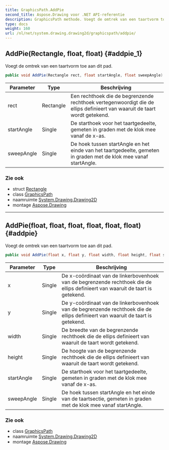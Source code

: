 ```yaml
---
title: GraphicsPath.AddPie
second_title: Aspose.Drawing voor .NET API-referentie
description: GraphicsPath methode. Voegt de omtrek van een taartvorm toe aan dit pad.
type: docs
weight: 160
url: /nl/net/system.drawing.drawing2d/graphicspath/addpie/
---
```

## AddPie(Rectangle, float, float) {#addpie_1}

Voegt de omtrek van een taartvorm toe aan dit pad.

```csharp
public void AddPie(Rectangle rect, float startAngle, float sweepAngle)
```

| Parameter | Type | Beschrijving |
| --- | --- | --- |
| rect | Rectangle | Een rechthoek die de begrenzende rechthoek vertegenwoordigt die de ellips definieert van waaruit de taart wordt getekend. |
| startAngle | Single | De starthoek voor het taartgedeelte, gemeten in graden met de klok mee vanaf de x-as. |
| sweepAngle | Single | De hoek tussen startAngle en het einde van het taartgedeelte, gemeten in graden met de klok mee vanaf startAngle. |

### Zie ook

* struct [Rectangle](../../../system.drawing/rectangle/)
* class [GraphicsPath](../)
* naamruimte [System.Drawing.Drawing2D](../../graphicspath/)
* montage [Aspose.Drawing](../../../)

---

## AddPie(float, float, float, float, float, float) {#addpie}

Voegt de omtrek van een taartvorm toe aan dit pad.

```csharp
public void AddPie(float x, float y, float width, float height, float startAngle, float sweepAngle)
```

| Parameter | Type | Beschrijving |
| --- | --- | --- |
| x | Single | De x-coördinaat van de linkerbovenhoek van de begrenzende rechthoek die de ellips definieert van waaruit de taart is getekend. |
| y | Single | De y-coördinaat van de linkerbovenhoek van de begrenzende rechthoek die de ellips definieert van waaruit de taart is getekend. |
| width | Single | De breedte van de begrenzende rechthoek die de ellips definieert van waaruit de taart wordt getekend. |
| height | Single | De hoogte van de begrenzende rechthoek die de ellips definieert van waaruit de taart wordt getekend. |
| startAngle | Single | De starthoek voor het taartgedeelte, gemeten in graden met de klok mee vanaf de x-as. |
| sweepAngle | Single | De hoek tussen startAngle en het einde van de taartsectie, gemeten in graden met de klok mee vanaf startAngle. |

### Zie ook

* class [GraphicsPath](../)
* naamruimte [System.Drawing.Drawing2D](../../graphicspath/)
* montage [Aspose.Drawing](../../../)


